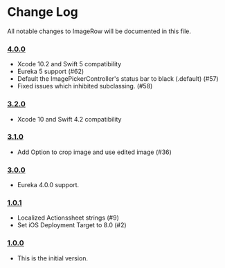 # Change Log
All notable changes to ImageRow will be documented in this file.

### [4.0.0](https://github.com/EurekaCommunity/ImageRow/releases/tag/4.0.0)
<!-- Released on 2019-04-26. -->

* Xcode 10.2 and Swift 5 compatibility
* Eureka 5 support (#62)
* Default the ImagePickerController's status bar to black (.default) (#57)
* Fixed issues which inhibited subclassing. (#58)

### [3.2.0](https://github.com/EurekaCommunity/ImageRow/releases/tag/3.2.0)
<!-- Released on 2018-11-20. -->

* Xcode 10 and Swift 4.2 compatibility

### [3.1.0](https://github.com/EurekaCommunity/ImageRow/releases/tag/3.1.0)
<!-- Released on 2018-05-08. -->

* Add Option to crop image and use edited image (#36)

### [3.0.0](https://github.com/EurekaCommunity/ImageRow/releases/tag/3.0.0)
<!-- Released on 2017-10-09. -->

* Eureka 4.0.0 support.

### [1.0.1](https://github.com/EurekaCommunity/ImageRow/releases/tag/1.0.1)
<!-- Released on 2017-03-09. -->

* Localized Actionssheet strings (#9)
* Set iOS Deployment Target to 8.0 (#2)

### [1.0.0](https://github.com/EurekaCommunity/ImageRow/releases/tag/1.0.0)
<!-- Released on 2016-01-20. -->

* This is the initial version.

[xmartlabs]: https://xmartlabs.com

